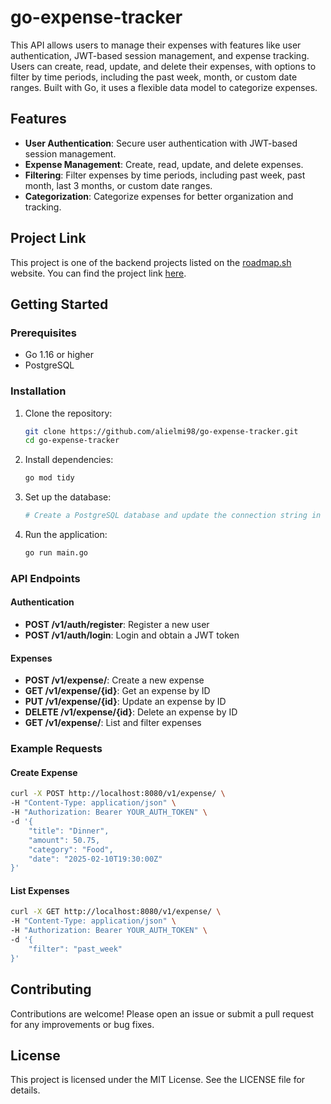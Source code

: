 # go-expense-tracker

This API allows users to manage their expenses with features like user authentication, JWT-based session management, and expense tracking. Users can create, read, update, and delete their expenses, with options to filter by time periods, including the past week, month, or custom date ranges. Built with Go, it uses a flexible data model to categorize expenses.

## Features

- **User Authentication**: Secure user authentication with JWT-based session management.
- **Expense Management**: Create, read, update, and delete expenses.
- **Filtering**: Filter expenses by time periods, including past week, past month, last 3 months, or custom date ranges.
- **Categorization**: Categorize expenses for better organization and tracking.

## Project Link

This project is one of the backend projects listed on the [roadmap.sh](https://roadmap.sh) website. You can find the project link [here](https://roadmap.sh/projects/expense-tracker-api).

## Getting Started

### Prerequisites

- Go 1.16 or higher
- PostgreSQL

### Installation

1. Clone the repository:

    ```sh
    git clone https://github.com/alielmi98/go-expense-tracker.git
    cd go-expense-tracker
    ```

2. Install dependencies:

    ```sh
    go mod tidy
    ```

3. Set up the database:

    ```sh
    # Create a PostgreSQL database and update the connection string in the configuration file
    ```

4. Run the application:

    ```sh
    go run main.go
    ```

### API Endpoints

#### Authentication

- **POST /v1/auth/register**: Register a new user
- **POST /v1/auth/login**: Login and obtain a JWT token

#### Expenses

- **POST /v1/expense/**: Create a new expense
- **GET /v1/expense/{id}**: Get an expense by ID
- **PUT /v1/expense/{id}**: Update an expense by ID
- **DELETE /v1/expense/{id}**: Delete an expense by ID
- **GET /v1/expense/**: List and filter expenses

### Example Requests

#### Create Expense

```sh
curl -X POST http://localhost:8080/v1/expense/ \
-H "Content-Type: application/json" \
-H "Authorization: Bearer YOUR_AUTH_TOKEN" \
-d '{
    "title": "Dinner",
    "amount": 50.75,
    "category": "Food",
    "date": "2025-02-10T19:30:00Z"
}'
```

#### List Expenses

```sh
curl -X GET http://localhost:8080/v1/expense/ \
-H "Content-Type: application/json" \
-H "Authorization: Bearer YOUR_AUTH_TOKEN" \
-d '{
    "filter": "past_week"
}'
```

## Contributing
Contributions are welcome! Please open an issue or submit a pull request for any improvements or bug fixes.

## License
This project is licensed under the MIT License. See the LICENSE file for details.